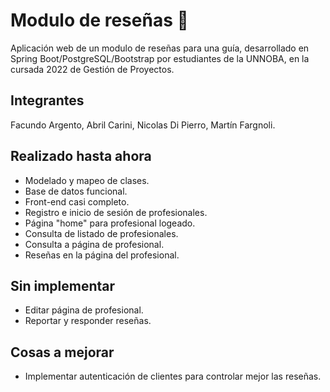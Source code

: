 # Modulo de reseñas :hotel:
Aplicación web de un modulo de reseñas para una guía, desarrollado en Spring Boot/PostgreSQL/Bootstrap por estudiantes de la UNNOBA, en la cursada 2022 de Gestión de Proyectos.

## Integrantes

Facundo Argento, Abril Carini, Nicolas Di Pierro, Martín Fargnoli.

## Realizado hasta ahora

* Modelado y mapeo de clases.
* Base de datos funcional.
* Front-end casi completo.
* Registro e inicio de sesión de profesionales.
* Página "home" para profesional logeado.
* Consulta de listado de profesionales.
* Consulta a página de profesional.
* Reseñas en la página del profesional.

## Sin implementar

* Editar página de profesional.
* Reportar y responder reseñas.

## Cosas a mejorar

* Implementar autenticación de clientes para controlar mejor las reseñas.
